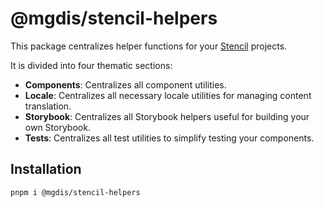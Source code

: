 # @mgdis/stencil-helpers

This package centralizes helper functions for your [Stencil](https://stenciljs.com/) projects.

It is divided into four thematic sections:

- **Components**: Centralizes all component utilities.
- **Locale**: Centralizes all necessary locale utilities for managing content translation.
- **Storybook**: Centralizes all Storybook helpers useful for building your own Storybook.
- **Tests**: Centralizes all test utilities to simplify testing your components.

## Installation

```bash
pnpm i @mgdis/stencil-helpers
```
